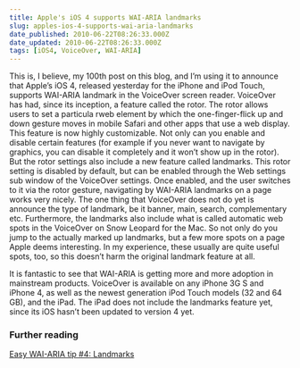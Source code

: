 ```yaml
---
title: Apple's iOS 4 supports WAI-ARIA landmarks
slug: apples-ios-4-supports-wai-aria-landmarks
date_published: 2010-06-22T08:26:33.000Z
date_updated: 2010-06-22T08:26:33.000Z
tags: [iOS4, VoiceOver, WAI-ARIA]
---
```


This is, I believe, my 100th post on this blog, and I&#8217;m using it to announce that Apple&#8217;s iOS 4, released yesterday for the iPhone and iPod Touch, supports WAI-ARIA landmark in the VoiceOver screen reader. VoiceOver has had, since its inception, a feature called the rotor. The rotor allows users to set a particula rweb element by which the one-finger-flick up and down gesture moves in mobile Safari and other apps that use a web display. This feature is now highly customizable. Not only can you enable and disable certain features (for example if you never want to navigate by graphics, you can disable it completely and it won&#8217;t show up in the rotor). But the rotor settings also include a new feature called landmarks. This rotor setting is disabled by default, but can be enabled through the Web settings sub window of the VoiceOver settings. Once enabled, and the user switches to it via the rotor gesture, navigating by WAI-ARIA landmarks on a page works very nicely. The one thing that VoiceOver does not do yet is announce the type of landmark, be it banner, main, search, complementary etc. Furthermore, the landmarks also include what is called automatic web spots in the VoiceOver on Snow Leopard for the Mac. So not only do you jump to the actually marked up landmarks, but a few more spots on a page Apple deems interesting. In my experience, these usually are quite useful spots, too, so this doesn&#8217;t harm the original landmark feature at all.

It is fantastic to see that WAI-ARIA is getting more and more adoption in mainstream products. VoiceOver is available on any iPhone 3G S and iPhone 4, as well as the newest generation iPod Touch models (32 and 64 GB), and the iPad. The iPad does not include the landmarks feature yet, since its iOS hasn&#8217;t been updated to version 4 yet.

### Further reading

[Easy WAI-ARIA tip #4: Landmarks](http://www.marcozehe.de/2009/10/31/easy-aria-tip-4-landmarks/)
